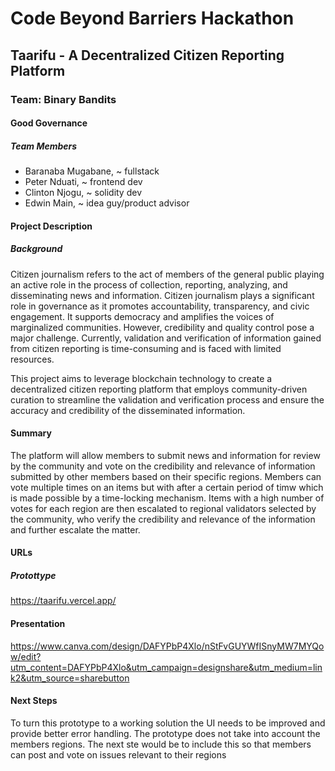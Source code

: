 # Code Beyond Barriers Hackathon

## Taarifu - A Decentralized Citizen Reporting Platform 


### Team: Binary Bandits

#### Good Governance

##### Team Members

- Baranaba Mugabane, ~ fullstack
- Peter Nduati, ~ frontend dev
- Clinton Njogu, ~ solidity dev
- Edwin Main, ~ idea guy/product advisor
  
#### Project Description
##### Background
Citizen journalism refers to the act of members of the general public playing an active role in the process of collection, reporting, analyzing, and disseminating news and information. Citizen journalism plays a significant role in governance as it promotes accountability, transparency, and civic engagement. It supports democracy and amplifies the voices of marginalized communities. However, credibility and quality control pose a major challenge. Currently, validation and verification of information gained from citizen reporting is time-consuming and is faced with limited resources.

This project aims to leverage blockchain technology to create a decentralized citizen reporting platform that employs community-driven curation to streamline the validation and verification process and ensure the accuracy and credibility of the disseminated information. 


#### Summary
The platform will allow members to submit news and information for review by the community and vote on the credibility and relevance of information submitted by other members based on their specific regions. Members can vote multiple times on an items but with after a certain period of timw which is made possible by a time-locking mechanism.
Items with a high number of votes for each region are then escalated to regional validators selected by the community, who verify the credibility and relevance of the information and further escalate the matter.



#### URLs
##### Protottype
https://taarifu.vercel.app/

#### Presentation

https://www.canva.com/design/DAFYPbP4Xlo/nStFvGUYWfISnyMW7MYQow/edit?utm_content=DAFYPbP4Xlo&utm_campaign=designshare&utm_medium=link2&utm_source=sharebutton

#### Next Steps
To turn this prototype to a working solution the UI needs to be improved and provide better error handling.
The prototype does not take into account the members regions. The next ste would be to include this so that members can post and vote on issues relevant to their regions
